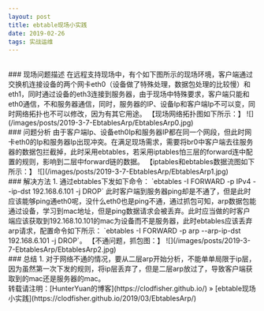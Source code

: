 ```yaml
---
layout: post    
title: ebtable现场小实践    
date: 2019-02-26    
tags: 实战运维              
---
```

<br>
### 现场问题描述            
在远程支持现场中，有个如下图所示的现场环境，客户端通过交换机连接设备的两个网卡eth0（设备做了特殊处理，数据包处理的比较慢）和eth1，同时通过设备的eth3连接到服务器，由于现场中特殊要求，客户端只能和eth0通信，不和服务器通信，同时，服务器的IP、设备Ip和客户端Ip不可以变，同时网络拓扑也不可以修改，因为有其它用途。        
【现场网络拓扑图如下所示：】    
![](/images/posts/2019-3-7-EbtablesArp/EbtablesArp0.jpg)                

<br>
### 问题分析    
由于客户端Ip、设备eth0Ip和服务器IP都在同一个网段，但此时网卡eth0的Ip和服务器Ip出现冲突。在满足现场需求，需要将br0中客户端去往服务器的数据包拦截掉，此时采用ebtables，若采用iptables怕三层的forward连中配置的规则，影响到二层中forward链的数据。       
【iptables和ebtables数据流图如下所示：】     
![](/images/posts/2019-3-7-EbtablesArp/EbtablesArp1.jpg)             

<br>
### 解决方法    
1. 通过ebtables下发如下命令：    
`ebtables -I FORWARD -p IPv4 --ip-dst 192.168.6.101 -j DROP`    
此时客户端到服务器ping却是不通了，但是此时应该能够ping通eth0呢，没什么eth0也是ping不通，通过抓包可知，arp数据包能通过设备，学习到mac地址，但是ping数据请求会被丢弃。此时应当做的时客户端应该获取到192.168.10.101的mac为设备而不是服务器，此时ebtables应该丢弃arp请求，配置命令如下所示：    
`ebtables -I FORWARD -p arp --arp-ip-dst 192.168.6.101 -j DROP`。     
【不通问题，抓包图：】    
![](/images/posts/2019-3-7-EbtablesArp/EbtablesArp2.jpg)             

<br>       
### 总结        
1. 对于网络不通的情况，要从二层arp开始分析，不能单单局限于ip层，因为虽然第一次下发的规则，将ip层丢弃了，但是二层arp放过了，导致客户端获取到的mac还是服务器的mac。    



<br> 
转载请注明：[HunterYuan的博客](https://clodfisher.github.io/) » [ebtable现场小实践](https://clodfisher.github.io/2019/03/EbtablesArp/)           
